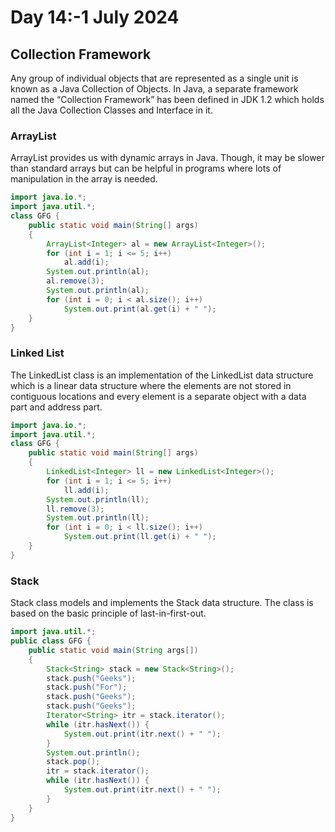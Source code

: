 # Day 14:-1 July 2024

## Collection Framework

Any group of individual objects that are represented as a single unit is known as a Java Collection of Objects. In Java, a separate framework named the “Collection Framework” has been defined in JDK 1.2 which holds all the Java Collection Classes and Interface in it. 

### ArrayList
ArrayList provides us with dynamic arrays in Java. Though, it may be slower than standard arrays but can be helpful in programs where lots of manipulation in the array is needed.
```java
import java.io.*;
import java.util.*;
class GFG {
    public static void main(String[] args)
    {
        ArrayList<Integer> al = new ArrayList<Integer>();
        for (int i = 1; i <= 5; i++)
            al.add(i);
        System.out.println(al);
        al.remove(3);
        System.out.println(al);
        for (int i = 0; i < al.size(); i++)
            System.out.print(al.get(i) + " ");
    }
}
```
### Linked List
The LinkedList class is an implementation of the LinkedList data structure which is a linear data structure where the elements are not stored in contiguous locations and every element is a separate object with a data part and address part.
```java
import java.io.*;
import java.util.*;
class GFG {
    public static void main(String[] args)
    {
        LinkedList<Integer> ll = new LinkedList<Integer>();
        for (int i = 1; i <= 5; i++)
            ll.add(i);
        System.out.println(ll);
        ll.remove(3);
        System.out.println(ll);
        for (int i = 0; i < ll.size(); i++)
            System.out.print(ll.get(i) + " ");
    }
}
```
### Stack
Stack class models and implements the Stack data structure. The class is based on the basic principle of last-in-first-out.
```java
import java.util.*;
public class GFG {
    public static void main(String args[])
    {
        Stack<String> stack = new Stack<String>();
        stack.push("Geeks");
        stack.push("For");
        stack.push("Geeks");
        stack.push("Geeks");
        Iterator<String> itr = stack.iterator();
        while (itr.hasNext()) {
            System.out.print(itr.next() + " ");
        }
        System.out.println();
        stack.pop();
        itr = stack.iterator();
        while (itr.hasNext()) {
            System.out.print(itr.next() + " ");
        }
    }
}
```